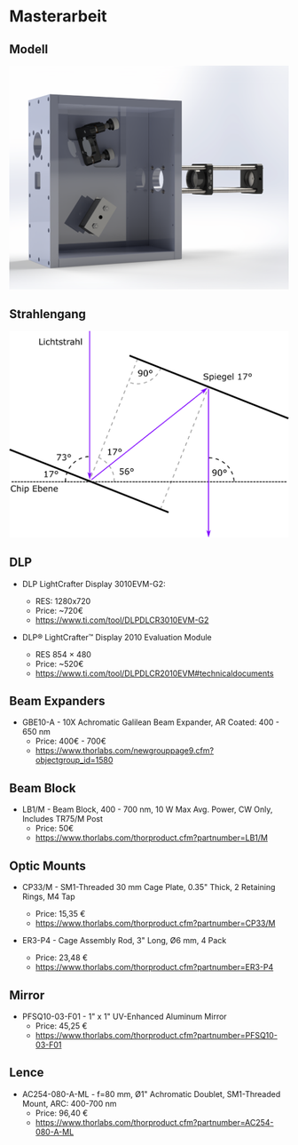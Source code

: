 # Masterarbeit

## Modell
![Bild](./Bilder/rghj.png)

## Strahlengang
![Bild](./Bilder/Strahlengang.png)

## DLP
* DLP LightCrafter Display 3010EVM-G2:
  * RES: 1280x720
  * Price: ~720€
  * https://www.ti.com/tool/DLPDLCR3010EVM-G2

* DLP® LightCrafter™ Display 2010 Evaluation Module 
  * RES 854 × 480
  * Price: ~520€
  * https://www.ti.com/tool/DLPDLCR2010EVM#technicaldocuments

## Beam Expanders
* GBE10-A - 10X Achromatic Galilean Beam Expander, AR Coated: 400 - 650 nm
  * Price: 400€ - 700€
  * https://www.thorlabs.com/newgrouppage9.cfm?objectgroup_id=1580

## Beam Block
* LB1/M - Beam Block, 400 - 700 nm, 10 W Max Avg. Power, CW Only, Includes TR75/M Post
  * Price: 50€
  * https://www.thorlabs.com/thorproduct.cfm?partnumber=LB1/M


## Optic Mounts
* CP33/M - SM1-Threaded 30 mm Cage Plate, 0.35" Thick, 2 Retaining Rings, M4 Tap
  * Price: 15,35 €
  * https://www.thorlabs.com/thorproduct.cfm?partnumber=CP33/M

* ER3-P4 - Cage Assembly Rod, 3" Long, Ø6 mm, 4 Pack
  * Price: 23,48 €
  * https://www.thorlabs.com/thorproduct.cfm?partnumber=ER3-P4

## Mirror
* PFSQ10-03-F01 - 1" x 1" UV-Enhanced Aluminum Mirror 
  * Price: 45,25 €
  * https://www.thorlabs.com/thorproduct.cfm?partnumber=PFSQ10-03-F01
  
## Lence
* AC254-080-A-ML - f=80 mm, Ø1" Achromatic Doublet, SM1-Threaded Mount, ARC: 400-700 nm 
  * Price: 96,40 €
  * https://www.thorlabs.com/thorproduct.cfm?partnumber=AC254-080-A-ML
